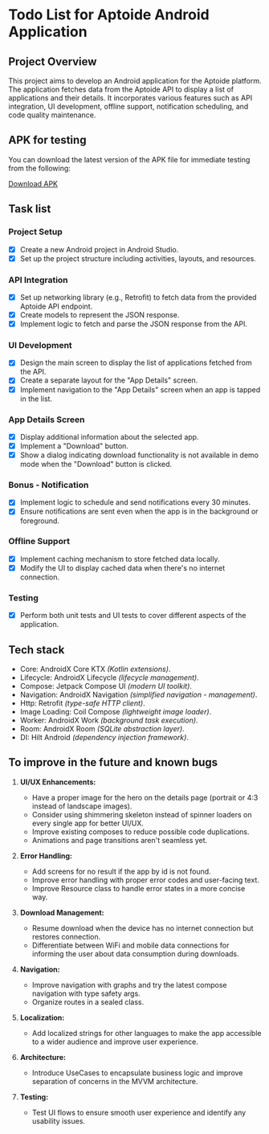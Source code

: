 # Todo List for Aptoide Android Application

## Project Overview

This project aims to develop an Android application for the Aptoide platform. The application fetches data from the Aptoide API to display a list of applications and their details. It incorporates various features such as API integration, UI development, offline support, notification scheduling, and code quality maintenance.

## APK for testing
You can download the latest version of the APK file for immediate testing from the following:

[Download APK](https://example.com/path/to/apk/file)

## Task list

### Project Setup

- [x] Create a new Android project in Android Studio.
- [x] Set up the project structure including activities, layouts, and resources.

### API Integration

- [x] Set up networking library (e.g., Retrofit) to fetch data from the provided Aptoide API endpoint.
- [x] Create models to represent the JSON response.
- [x] Implement logic to fetch and parse the JSON response from the API.

### UI Development

- [x] Design the main screen to display the list of applications fetched from the API.
- [x] Create a separate layout for the "App Details" screen.
- [x] Implement navigation to the "App Details" screen when an app is tapped in the list.

### App Details Screen

- [x] Display additional information about the selected app.
- [x] Implement a "Download" button.
- [X] Show a dialog indicating download functionality is not available in demo mode when the "Download" button is clicked.

### Bonus - Notification

- [x] Implement logic to schedule and send notifications every 30 minutes.
- [x] Ensure notifications are sent even when the app is in the background or foreground.

### Offline Support

- [x] Implement caching mechanism to store fetched data locally.
- [x] Modify the UI to display cached data when there's no internet connection.

### Testing

- [X] Perform both unit tests and UI tests to cover different aspects of the application.

## Tech stack

- Core: AndroidX Core KTX _(Kotlin extensions)_.
- Lifecycle: AndroidX Lifecycle _(lifecycle management)_.
- Compose: Jetpack Compose UI _(modern UI toolkit)_.
- Navigation: AndroidX Navigation _(simplified navigation - management)_.
- Http: Retrofit _(type-safe HTTP client)_.
- Image Loading: Coil Compose _(lightweight image loader)_.
- Worker: AndroidX Work _(background task execution)_.
- Room: AndroidX Room _(SQLite abstraction layer)_.
- DI: Hilt Android _(dependency injection framework)_.

## To improve in the future and known bugs
1. **UI/UX Enhancements:**
   - Have a proper image for the hero on the details page (portrait or 4:3 instead of landscape images).
   - Consider using shimmering skeleton instead of spinner loaders on every single app for better UI/UX.
   - Improve existing composes to reduce possible code duplications.
   - Animations and page transitions aren't seamless yet.

2. **Error Handling:**
   - Add screens for no result if the app by id is not found.
   - Improve error handling with proper error codes and user-facing text.
   - Improve Resource class to handle error states in a more concise way.

3. **Download Management:**
   - Resume download when the device has no internet connection but restores connection.
   - Differentiate between WiFi and mobile data connections for informing the user about data consumption during downloads.

4. **Navigation:**
   - Improve navigation with graphs and try the latest compose navigation with type safety args.
   - Organize routes in a sealed class.

5. **Localization:**
   - Add localized strings for other languages to make the app accessible to a wider audience and improve user experience.
  
6. **Architecture:**
   - Introduce UseCases to encapsulate business logic and improve separation of concerns in the MVVM architecture.
  
7. **Testing:**
   - Test UI flows to ensure smooth user experience and identify any usability issues.
